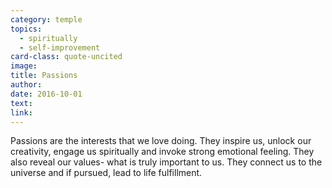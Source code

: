 ```yaml
---
category: temple
topics:
  - spiritually
  - self-improvement
card-class: quote-uncited
image:
title: Passions
author:
date: 2016-10-01
text:  
link:
---
```

Passions are the interests that we love doing. They inspire us, unlock our creativity, engage us spiritually and invoke strong emotional feeling. They also reveal our values- what is truly important to us. They connect us to the universe and if pursued, lead to life fulfillment.
